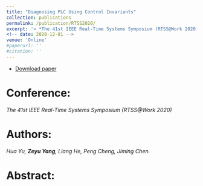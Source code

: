 ```yaml
---
title: "Diagnosing PLC Using Control Invariants"
collection: publications
permalink: /publication/RTSS2020/
excerpt: '> *The 41st IEEE Real-Time Systems Symposium (RTSS@Work 2020)*<br>*Hua Yu, **Zeyu Yang**, Liang He, Peng Cheng, Jiming Chen*.'
<!-- date: 2020-12-01 -->
venue: 'Online'
#paperurl: ''
#citation: ''
---
```

- [Download paper](http://2020.rtss.org/call-for-demos/)

Conference:
===
*The 41st IEEE Real-Time Systems Symposium (RTSS@Work 2020)*  

Authors: 
===
*Hua Yu, **Zeyu Yang**, Liang He, Peng Cheng, Jiming Chen.*

Abstract: 
===
